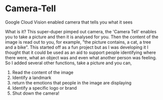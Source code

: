 # Camera-Tell
Google Cloud Vision enabled camera that tells you what it sees


What is it?
This super-duper pimped out camera, the 'Camera Tell' enables you to take a picture and then it is analysed for you.  Then the content of the image is read out to you, for example, "the picture contains, a cat, a tree and a bike".  This started off as a fun project but as I was developing it I thought that it could be used as an aid to support people identifying where there were, what an object was and even what another person was feeling.  So I added several other functions, take a picture and you can,

1) Read the content of the image
2) Identify a landmark
3) return the emotions that people in the image are displaying
4) Identify a specific logo or brand
5) Shut down the camera!

